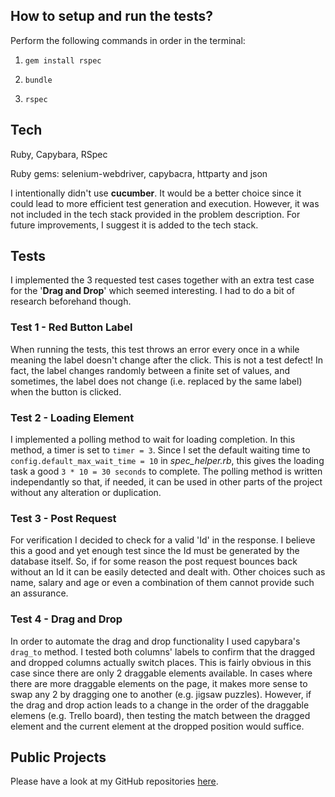 ## How to setup and run the tests?

Perform the following commands in order in the terminal:

1. `gem install rspec`

2. `bundle`

3. `rspec`

## Tech
Ruby, Capybara, RSpec

Ruby gems: selenium-webdriver, capybacra, httparty and json

I intentionally didn't use **cucumber**. It would be a better choice since it could lead to more efficient test generation and execution. However, it was not included in the tech stack provided in the problem description. For future improvements, I suggest it is added to the tech stack.


## Tests
I implemented the 3 requested test cases together with an extra test case for the '**Drag and Drop**' which seemed interesting. I had to do a bit of research beforehand though.

### Test 1 - Red Button Label
When running the tests, this test throws an error every once in a while meaning the label doesn't change after the click. This is not a test defect! In fact, the label changes randomly between a finite set of values, and sometimes, the label does not change (i.e. replaced by the same label) when the button is clicked.

### Test 2 - Loading Element
I implemented a polling method to wait for loading completion. In this method, a timer is set to `timer = 3`. Since I set the default waiting time to `config.default_max_wait_time = 10` in *spec_helper.rb*, this gives the loading task a good `3 * 10 = 30 seconds` to complete. The polling method is written independantly so that, if needed, it can be used in other parts of the project without any alteration or duplication.

### Test 3 - Post Request
For verification I decided to check for a valid 'Id' in the response. I believe this a good and yet enough test since the Id must be generated by the database itself. So, if for some reason the post request bounces back without an Id it can be easily detected and dealt with. Other choices such as name, salary and age or even a combination of them cannot provide such an assurance.

### Test 4 - Drag and Drop
In order to automate the drag and drop functionality I used capybara's `drag_to` method. I tested both columns' labels to confirm that the dragged and dropped columns actually switch places. This is fairly obvious in this case since there are only 2 draggable elements available. In cases where there are more draggable elements on the page, it makes more sense to swap any 2 by dragging one to another (e.g. jigsaw puzzles). However, if the drag and drop action leads to a change in the order of the draggable elemens (e.g. Trello board), then testing the match between the dragged element and the current element at the dropped position would suffice.

## Public Projects

Please have a look at my GitHub repositories
[here](https://github.com/alijy?tab=repositories).

